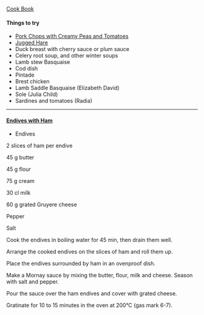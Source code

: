 [Cook Book](https://github.com/vmsmith/CookBook/blob/master/README.md)  

#### Things to try  
* [Pork Chops with Creamy Peas and Tomatoes](https://github.com/vmsmith/CookBook/blob/master/dishes_to_try_pork-chops-peas-tomatoes.md)  
* [Jugged Hare](https://www.greatbritishchefs.com/recipes/classic-jugged-hare-recipe)  
* Duck breast with cherry sauce or plum sauce  
* Celery root soup, and other winter soups   
* Lamb stew Basquaise   
* Cod dish   
* Pintade  
* Brest chicken   
* Lamb Saddle Basquaise (Elizabeth David)  
* Sole (Julia Child)   
* Sardines and tomatoes (Radia)    

-----  

#### [Endives with Ham](https://www.marmiton.org/recettes/recette_endives-au-jambon_25868.aspx)  

* Endives  

2 slices of ham per endive  

45 g butter  

45 g flour  

75 g cream  

30 cl milk  

60 g grated Gruyere cheese  

Pepper  

Salt  

Cook the endives in boiling water for 45 min, then drain them well.  

Arrange the cooked endives on the slices of ham and roll them up.  

Place the endives surrounded by ham in an ovenproof dish.  

Make a Mornay sauce by mixing the butter, flour, milk and cheese. Season with salt and pepper.  

Pour the sauce over the ham endives and cover with grated cheese.  

Gratinate for 10 to 15 minutes in the oven at 200°C (gas mark 6-7).  


